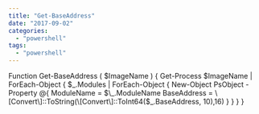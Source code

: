 ```yaml
---
title: "Get-BaseAddress"
date: "2017-09-02"
categories: 
  - "powershell"
tags: 
  - "powershell"
---
```


Function Get-BaseAddress ( $ImageName ) {
  Get-Process $ImageName | ForEach-Object {
    $\_.Modules | ForEach-Object {
      New-Object PsObject -Property @{
        ModuleName = $\_.ModuleName
        BaseAddress = \[Convert\]::ToString(\[Convert\]::ToInt64($\_.BaseAddress, 10),16)
      }
    }
  }
}
